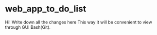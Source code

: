 # web_app_to_do_list
Hi!
Write down all the changes here 
This way it will be convenient to view through GUI Bash(Git).
